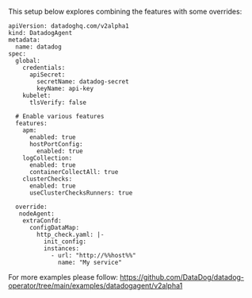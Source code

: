 This setup below explores combining the features with some overrides:
```
apiVersion: datadoghq.com/v2alpha1
kind: DatadogAgent
metadata:
  name: datadog
spec:
  global:
    credentials:
      apiSecret:
        secretName: datadog-secret
        keyName: api-key
    kubelet:
      tlsVerify: false
  
  # Enable various features
  features:
    apm:
      enabled: true
      hostPortConfig:
        enabled: true
    logCollection:
      enabled: true
      containerCollectAll: true
    clusterChecks:
      enabled: true
      useClusterChecksRunners: true
  
  override:
   nodeAgent:
    extraConfd:
      configDataMap:
        http_check.yaml: |-
          init_config:
          instances:
            - url: "http://%%host%%"
              name: "My service"
```

For more examples please follow: https://github.com/DataDog/datadog-operator/tree/main/examples/datadogagent/v2alpha1
